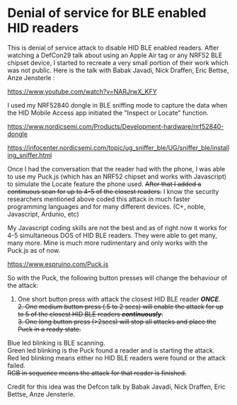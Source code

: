 # Denial of service for BLE enabled HID readers

This is denial of service attack to disable HID BLE enabled readers. After watching a DefCon29 talk about using an Apple Air tag or any NRF52 BLE chipset device, I started to recreate a very small portion of their work which was not public. Here is the talk with Babak Javadi, Nick Draffen, Eric Bettse, Anze Jensterle :

https://www.youtube.com/watch?v=NARJrwX_KFY

I used my NRF52840 dongle in BLE sniffing mode to capture the data when the HID Mobile Access app initiated the "Inspect or Locate" function.

https://www.nordicsemi.com/Products/Development-hardware/nrf52840-dongle

https://infocenter.nordicsemi.com/topic/ug_sniffer_ble/UG/sniffer_ble/installing_sniffer.html

Once I had the conversation that the reader had with the phone, I was able to use my Puck.js (which has an NRF52 chipset and works with Javascript) to simulate the Locate feature the phone used. ~~After that I added a continuous scan for up to 4-5 of the closest readers.~~ I know the security researchers mentioned above coded this attack in much faster programming languages and for many different devices. (C+, noble, Javascript, Ardunio, etc)

My Javascript coding skills are not the best and as of right now it works for 4-5 simultaneous DOS of HID BLE readers. They were able to get many, many more. Mine is much more rudimentary and only works with the Puck.js as of now.

https://www.espruino.com/Puck.js

So with the Puck, the following button presses will change the behaviour of the attack:

1.	One short button press with attack the closest HID BLE reader ***ONCE***.       
~~2.	One medium button press (.5 to 2 secs) will enable the attack for up to 5 of the closest HID BLE readers ***continuously***.~~       
~~3.	One long button press (>2secs) will stop all attacks and place the Puck in a ready state.~~

Blue led blinking is BLE scanning.    
Green led blinking is the Puck found a reader and is starting the attack.    
Red led blinking means either no HID BLE readers were found or the attack failed.       
~~RGB in sequence means the attack for that reader is finished.~~    

Credit for this idea was the Defcon talk by Babak Javadi, Nick Draffen, Eric Bettse, Anze Jensterle.

